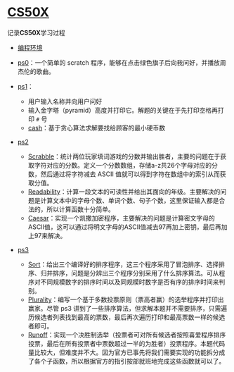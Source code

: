 # [CS50X](https://cs50.harvard.edu/x/2024/)

记录**CS50X**学习过程

- [编程环境](https://cs50.dev/)

- [ps0](https://cs50.harvard.edu/x/2024/weeks/0/)：一个简单的 scratch 程序，能够在点击绿色旗子后向我问好，并播放周杰伦的歌曲。
- [ps1](https://cs50.harvard.edu/x/2024/weeks/1/)：
  - 用户输入名称并向用户问好
  - 输入金字塔（pyramid）高度并打印它。解题的关键在于先打印空格再打印 `#` 号
  - [cash](https://cs50.harvard.edu/x/2024/psets/1/cash/)：基于贪心算法求解要找给顾客的最小硬币数
- [ps2](https://cs50.harvard.edu/x/2024/psets/2/)
  - [Scrabble](https://cs50.harvard.edu/x/2024/psets/2/scrabble/)：统计两位玩家填词游戏的分数并输出胜者，主要的问题在于获取字符对应的分数。定义一个分数数组，存储a-z共26个字母对应的分数，然后通过将字符减去 ASCII 值就可以得到字符在数组中的索引从而获取分值。
  - [Readability](https://cs50.harvard.edu/x/2024/psets/2/readability/)：计算一段文本的可读性并给出其面向的年级。主要解决的问题是计算文本中的字母个数、单词个数、句子个数，这里保证输入都是合法的，所以计算函数十分简单。
  - [Caesar](https://cs50.harvard.edu/x/2024/psets/2/caesar/)：实现一个凯撒加密程序，主要解决的问题是计算密文字母的ASCII值，这可以通过将明文字母的ASCII值减去97再加上密钥，最后再加上97来解决。
- [ps3](https://cs50.harvard.edu/x/2024/psets/3/)
  - [Sort](https://cs50.harvard.edu/x/2024/psets/3/sort/)：给出三个编译好的排序程序，这三个程序采用了冒泡排序、选择排序、归并排序，问题是分辨出三个程序分别采用了什么排序算法。可从程序对不同规模数字的排序时间以及同规模时数字是否有序的排序时间来判别。
  - [Plurality](https://cs50.harvard.edu/x/2024/psets/3/plurality/)：编写一个基于多数投票原则（票高者赢）的选举程序并打印出赢家。尽管 ps3 讲到了一些排序算法，但求解本题并不需要排序，只需遍历候选者列表找到最高的票数，最后再次遍历打印和最高票数一样的候选者即可。
  - [Runoff](https://cs50.harvard.edu/x/2024/psets/3/runoff/)：实现一个决胜制选举（投票者可对所有候选者按照喜爱程序排序投票，最后在所有投票者中票数超过一半的为胜者）投票程序。本题代码量比较大，但难度并不大。因为官方已事先将我们需要实现的功能拆分成了各个子函数，所以根据官方的指引按部就班地完成这些函数就可以了。